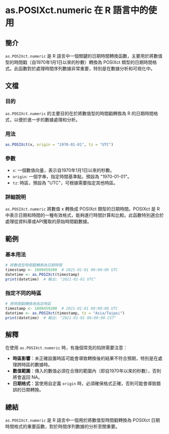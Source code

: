 <!--
Meta Description: # as.POSIXct.numeric 在 R 語言中的使用 ## 簡介 `as.POSIXct.numeric` 是 R 語言中一個關鍵的日期時間轉換函數，主要用於將數值型的時間戳（自1970年1月1日以來的秒數）轉換為 POSIXct 類型的日期時間格式。此函數對於處理時間序列數據非常重要，特...
Meta Keywords: posixct, numeric, utc, timestamp, 2021
-->

# as.POSIXct.numeric 在 R 語言中的使用

## 簡介
`as.POSIXct.numeric` 是 R 語言中一個關鍵的日期時間轉換函數，主要用於將數值型的時間戳（自1970年1月1日以來的秒數）轉換為 POSIXct 類型的日期時間格式。此函數對於處理時間序列數據非常重要，特別是在數據分析和可視化中。

## 文檔
### 目的
`as.POSIXct.numeric` 的主要目的在於將數值型的時間戳轉換為 R 的日期時間格式，以便於進一步的數據處理和分析。

### 用法
```R
as.POSIXct(x, origin = "1970-01-01", tz = "UTC")
```

### 參數
- `x`: 一個數值向量，表示自1970年1月1日以來的秒數。
- `origin`: 一個字串，指定時間基準點，預設為 "1970-01-01"。
- `tz`: 時區，預設為 "UTC"，可根據需要指定其他時區。

### 詳細說明
`as.POSIXct.numeric` 將數值 x 轉換成 POSIXct 類型的日期時間。POSIXct 是 R 中表示日期和時間的一種有效格式，能夠進行時間計算和比較。此函數特別適合於處理從資料庫或API獲取的原始時間戳數據。

## 範例
### 基本用法
```R
# 將數值型時間戳轉換為日期時間
timestamp <- 1609459200  # 2021-01-01 00:00:00 UTC
datetime <- as.POSIXct(timestamp)
print(datetime)  # 輸出: "2021-01-01 UTC"
```

### 指定不同的時區
```R
# 將時間戳轉換為指定時區
timestamp <- 1609459200  # 2021-01-01 00:00:00 UTC
datetime <- as.POSIXct(timestamp, tz = "Asia/Taipei")
print(datetime)  # 輸出: "2021-01-01 08:00:00 CST"
```

## 解釋
在使用 `as.POSIXct.numeric` 時，有幾個常見的陷阱需要注意：
- **時區影響**：未正確設置時區可能會導致轉換後的結果不符合預期，特別是在處理跨時區的數據時。
- **數值範圍**：傳入的數值必須在合理的範圍內（即自1970年以來的秒數），否則將會返回 NA。
- **日期格式**：當使用自定義 `origin` 時，必須確保格式正確，否則可能會導致錯誤的日期轉換。

## 總結
`as.POSIXct.numeric` 是 R 語言中一個用於將數值型時間戳轉換為 POSIXct 日期時間格式的重要函數，對於時間序列數據的分析至關重要。